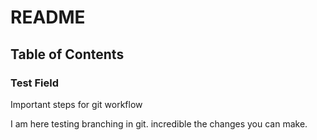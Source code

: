 # README #

## Table of Contents ##

### Test Field ###
Important steps for git workflow

I am here testing branching in git.
incredible the changes you can make.

